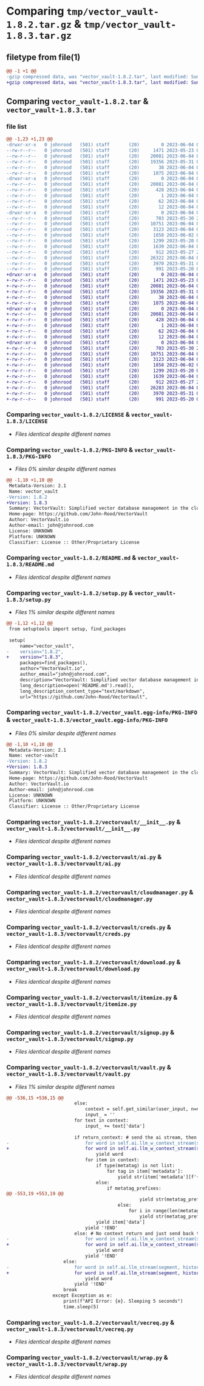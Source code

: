 # Comparing `tmp/vector_vault-1.8.2.tar.gz` & `tmp/vector_vault-1.8.3.tar.gz`

## filetype from file(1)

```diff
@@ -1 +1 @@
-gzip compressed data, was "vector_vault-1.8.2.tar", last modified: Sun Jun  4 02:50:22 2023, max compression
+gzip compressed data, was "vector_vault-1.8.3.tar", last modified: Sun Jun  4 05:08:12 2023, max compression
```

## Comparing `vector_vault-1.8.2.tar` & `vector_vault-1.8.3.tar`

### file list

```diff
@@ -1,23 +1,23 @@
-drwxr-xr-x   0 johnrood   (501) staff       (20)        0 2023-06-04 02:50:22.643395 vector_vault-1.8.2/
--rw-r--r--   0 johnrood   (501) staff       (20)     1471 2023-05-23 07:06:02.000000 vector_vault-1.8.2/LICENSE
--rw-r--r--   0 johnrood   (501) staff       (20)    20081 2023-06-04 02:50:22.643203 vector_vault-1.8.2/PKG-INFO
--rw-r--r--   0 johnrood   (501) staff       (20)    19356 2023-05-31 07:01:35.000000 vector_vault-1.8.2/README.md
--rw-r--r--   0 johnrood   (501) staff       (20)       38 2023-06-04 02:50:22.643442 vector_vault-1.8.2/setup.cfg
--rw-r--r--   0 johnrood   (501) staff       (20)     1075 2023-06-04 02:50:19.000000 vector_vault-1.8.2/setup.py
-drwxr-xr-x   0 johnrood   (501) staff       (20)        0 2023-06-04 02:50:22.640486 vector_vault-1.8.2/vector_vault.egg-info/
--rw-r--r--   0 johnrood   (501) staff       (20)    20081 2023-06-04 02:50:22.000000 vector_vault-1.8.2/vector_vault.egg-info/PKG-INFO
--rw-r--r--   0 johnrood   (501) staff       (20)      428 2023-06-04 02:50:22.000000 vector_vault-1.8.2/vector_vault.egg-info/SOURCES.txt
--rw-r--r--   0 johnrood   (501) staff       (20)        1 2023-06-04 02:50:22.000000 vector_vault-1.8.2/vector_vault.egg-info/dependency_links.txt
--rw-r--r--   0 johnrood   (501) staff       (20)       62 2023-06-04 02:50:22.000000 vector_vault-1.8.2/vector_vault.egg-info/requires.txt
--rw-r--r--   0 johnrood   (501) staff       (20)       12 2023-06-04 02:50:22.000000 vector_vault-1.8.2/vector_vault.egg-info/top_level.txt
-drwxr-xr-x   0 johnrood   (501) staff       (20)        0 2023-06-04 02:50:22.642806 vector_vault-1.8.2/vectorvault/
--rw-r--r--   0 johnrood   (501) staff       (20)      703 2023-05-30 23:38:32.000000 vector_vault-1.8.2/vectorvault/__init__.py
--rw-r--r--   0 johnrood   (501) staff       (20)    10751 2023-06-04 02:08:51.000000 vector_vault-1.8.2/vectorvault/ai.py
--rw-r--r--   0 johnrood   (501) staff       (20)     3123 2023-06-04 02:49:49.000000 vector_vault-1.8.2/vectorvault/cloudmanager.py
--rw-r--r--   0 johnrood   (501) staff       (20)     1858 2023-06-02 08:00:20.000000 vector_vault-1.8.2/vectorvault/creds.py
--rw-r--r--   0 johnrood   (501) staff       (20)     1299 2023-05-20 06:06:51.000000 vector_vault-1.8.2/vectorvault/download.py
--rw-r--r--   0 johnrood   (501) staff       (20)     1639 2023-06-04 02:49:54.000000 vector_vault-1.8.2/vectorvault/itemize.py
--rw-r--r--   0 johnrood   (501) staff       (20)      912 2023-05-27 23:34:48.000000 vector_vault-1.8.2/vectorvault/signup.py
--rw-r--r--   0 johnrood   (501) staff       (20)    26322 2023-06-04 02:50:07.000000 vector_vault-1.8.2/vectorvault/vault.py
--rw-r--r--   0 johnrood   (501) staff       (20)     3970 2023-05-31 06:48:55.000000 vector_vault-1.8.2/vectorvault/vecreq.py
--rw-r--r--   0 johnrood   (501) staff       (20)      991 2023-05-20 06:06:45.000000 vector_vault-1.8.2/vectorvault/wrap.py
+drwxr-xr-x   0 johnrood   (501) staff       (20)        0 2023-06-04 05:08:12.103820 vector_vault-1.8.3/
+-rw-r--r--   0 johnrood   (501) staff       (20)     1471 2023-05-23 07:06:02.000000 vector_vault-1.8.3/LICENSE
+-rw-r--r--   0 johnrood   (501) staff       (20)    20081 2023-06-04 05:08:12.103655 vector_vault-1.8.3/PKG-INFO
+-rw-r--r--   0 johnrood   (501) staff       (20)    19356 2023-05-31 07:01:35.000000 vector_vault-1.8.3/README.md
+-rw-r--r--   0 johnrood   (501) staff       (20)       38 2023-06-04 05:08:12.103860 vector_vault-1.8.3/setup.cfg
+-rw-r--r--   0 johnrood   (501) staff       (20)     1075 2023-06-04 05:06:52.000000 vector_vault-1.8.3/setup.py
+drwxr-xr-x   0 johnrood   (501) staff       (20)        0 2023-06-04 05:08:12.100448 vector_vault-1.8.3/vector_vault.egg-info/
+-rw-r--r--   0 johnrood   (501) staff       (20)    20081 2023-06-04 05:08:12.000000 vector_vault-1.8.3/vector_vault.egg-info/PKG-INFO
+-rw-r--r--   0 johnrood   (501) staff       (20)      428 2023-06-04 05:08:12.000000 vector_vault-1.8.3/vector_vault.egg-info/SOURCES.txt
+-rw-r--r--   0 johnrood   (501) staff       (20)        1 2023-06-04 05:08:12.000000 vector_vault-1.8.3/vector_vault.egg-info/dependency_links.txt
+-rw-r--r--   0 johnrood   (501) staff       (20)       62 2023-06-04 05:08:12.000000 vector_vault-1.8.3/vector_vault.egg-info/requires.txt
+-rw-r--r--   0 johnrood   (501) staff       (20)       12 2023-06-04 05:08:12.000000 vector_vault-1.8.3/vector_vault.egg-info/top_level.txt
+drwxr-xr-x   0 johnrood   (501) staff       (20)        0 2023-06-04 05:08:12.103235 vector_vault-1.8.3/vectorvault/
+-rw-r--r--   0 johnrood   (501) staff       (20)      703 2023-05-30 23:38:32.000000 vector_vault-1.8.3/vectorvault/__init__.py
+-rw-r--r--   0 johnrood   (501) staff       (20)    10751 2023-06-04 02:08:51.000000 vector_vault-1.8.3/vectorvault/ai.py
+-rw-r--r--   0 johnrood   (501) staff       (20)     3123 2023-06-04 02:49:49.000000 vector_vault-1.8.3/vectorvault/cloudmanager.py
+-rw-r--r--   0 johnrood   (501) staff       (20)     1858 2023-06-02 08:00:20.000000 vector_vault-1.8.3/vectorvault/creds.py
+-rw-r--r--   0 johnrood   (501) staff       (20)     1299 2023-05-20 06:06:51.000000 vector_vault-1.8.3/vectorvault/download.py
+-rw-r--r--   0 johnrood   (501) staff       (20)     1639 2023-06-04 02:49:54.000000 vector_vault-1.8.3/vectorvault/itemize.py
+-rw-r--r--   0 johnrood   (501) staff       (20)      912 2023-05-27 23:34:48.000000 vector_vault-1.8.3/vectorvault/signup.py
+-rw-r--r--   0 johnrood   (501) staff       (20)    26283 2023-06-04 05:07:58.000000 vector_vault-1.8.3/vectorvault/vault.py
+-rw-r--r--   0 johnrood   (501) staff       (20)     3970 2023-05-31 06:48:55.000000 vector_vault-1.8.3/vectorvault/vecreq.py
+-rw-r--r--   0 johnrood   (501) staff       (20)      991 2023-05-20 06:06:45.000000 vector_vault-1.8.3/vectorvault/wrap.py
```

### Comparing `vector_vault-1.8.2/LICENSE` & `vector_vault-1.8.3/LICENSE`

 * *Files identical despite different names*

### Comparing `vector_vault-1.8.2/PKG-INFO` & `vector_vault-1.8.3/PKG-INFO`

 * *Files 0% similar despite different names*

```diff
@@ -1,10 +1,10 @@
 Metadata-Version: 2.1
 Name: vector_vault
-Version: 1.8.2
+Version: 1.8.3
 Summary: VectorVault: Simplified vector database management in the cloud for machine learning and generative ai workflows
 Home-page: https://github.com/John-Rood/VectorVault
 Author: VectorVault.io
 Author-email: john@johnrood.com
 License: UNKNOWN
 Platform: UNKNOWN
 Classifier: License :: Other/Proprietary License
```

### Comparing `vector_vault-1.8.2/README.md` & `vector_vault-1.8.3/README.md`

 * *Files identical despite different names*

### Comparing `vector_vault-1.8.2/setup.py` & `vector_vault-1.8.3/setup.py`

 * *Files 1% similar despite different names*

```diff
@@ -1,12 +1,12 @@
 from setuptools import setup, find_packages
 
 setup(
     name="vector_vault",
-    version="1.8.2",
+    version="1.8.3",
     packages=find_packages(),
     author="VectorVault.io",
     author_email="john@johnrood.com",
     description="VectorVault: Simplified vector database management in the cloud for machine learning and generative ai workflows",
     long_description=open('README.md').read(),
     long_description_content_type="text/markdown",
     url="https://github.com/John-Rood/VectorVault",
```

### Comparing `vector_vault-1.8.2/vector_vault.egg-info/PKG-INFO` & `vector_vault-1.8.3/vector_vault.egg-info/PKG-INFO`

 * *Files 0% similar despite different names*

```diff
@@ -1,10 +1,10 @@
 Metadata-Version: 2.1
 Name: vector-vault
-Version: 1.8.2
+Version: 1.8.3
 Summary: VectorVault: Simplified vector database management in the cloud for machine learning and generative ai workflows
 Home-page: https://github.com/John-Rood/VectorVault
 Author: VectorVault.io
 Author-email: john@johnrood.com
 License: UNKNOWN
 Platform: UNKNOWN
 Classifier: License :: Other/Proprietary License
```

### Comparing `vector_vault-1.8.2/vectorvault/__init__.py` & `vector_vault-1.8.3/vectorvault/__init__.py`

 * *Files identical despite different names*

### Comparing `vector_vault-1.8.2/vectorvault/ai.py` & `vector_vault-1.8.3/vectorvault/ai.py`

 * *Files identical despite different names*

### Comparing `vector_vault-1.8.2/vectorvault/cloudmanager.py` & `vector_vault-1.8.3/vectorvault/cloudmanager.py`

 * *Files identical despite different names*

### Comparing `vector_vault-1.8.2/vectorvault/creds.py` & `vector_vault-1.8.3/vectorvault/creds.py`

 * *Files identical despite different names*

### Comparing `vector_vault-1.8.2/vectorvault/download.py` & `vector_vault-1.8.3/vectorvault/download.py`

 * *Files identical despite different names*

### Comparing `vector_vault-1.8.2/vectorvault/itemize.py` & `vector_vault-1.8.3/vectorvault/itemize.py`

 * *Files identical despite different names*

### Comparing `vector_vault-1.8.2/vectorvault/signup.py` & `vector_vault-1.8.3/vectorvault/signup.py`

 * *Files identical despite different names*

### Comparing `vector_vault-1.8.2/vectorvault/vault.py` & `vector_vault-1.8.3/vectorvault/vault.py`

 * *Files 1% similar despite different names*

```diff
@@ -536,15 +536,15 @@
                         else:
                             context = self.get_similar(user_input, n=n_context)
                             input_ = ''
                         for text in context:
                             input_ += text['data']
 
                         if return_context: # send the ai stream, then the vault data
-                            for word in self.ai.llm_w_context_stream(segment, input_, history, model=model, stream=True):
+                            for word in self.ai.llm_w_context_stream(segment, input_, history, model=model):
                                 yield word
                             for item in context:
                                 if type(metatag) is not list:
                                     for tag in item['metadata']:
                                         yield str(item['metadata'][f'{tag}'])
                                 else:
                                     if metatag_prefixes:
@@ -553,19 +553,19 @@
                                                 yield str(metatag_prefixes[i]) + str(item['metadata'][f'{metatag[i]}']) + str(metatag_suffixes[i])
                                         else:
                                             for i in range(len(metatag)):
                                                 yield str(metatag_prefixes[i]) + str(item['metadata'][f'{metatag[i]}'])
                                 yield item['data']
                             yield '!END'
                         else: # No context return and just send back the ai stream only 
-                            for word in self.ai.llm_w_context_stream(segment, input_, history, model=model, stream=True):
+                            for word in self.ai.llm_w_context_stream(segment, input_, history, model=model):
                                 yield word
                             yield '!END'
                     else:
-                        for word in self.ai.llm_stream(segment, history, model=model, stream=True):
+                        for word in self.ai.llm_stream(segment, history, model=model):
                             yield word
                         yield '!END'
                     break
                 except Exception as e:
                     print(f"API Error: {e}. Sleeping 5 seconds")
                     time.sleep(5)
```

### Comparing `vector_vault-1.8.2/vectorvault/vecreq.py` & `vector_vault-1.8.3/vectorvault/vecreq.py`

 * *Files identical despite different names*

### Comparing `vector_vault-1.8.2/vectorvault/wrap.py` & `vector_vault-1.8.3/vectorvault/wrap.py`

 * *Files identical despite different names*

